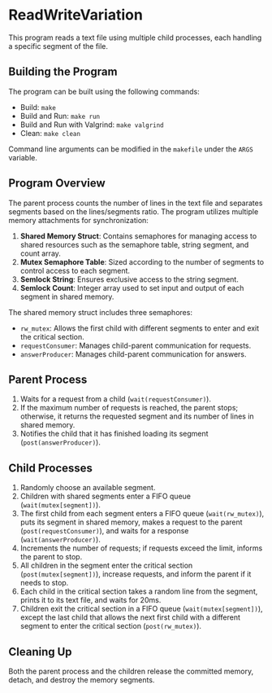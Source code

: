 # ReadWriteVariation

This program reads a text file using multiple child processes, each handling a specific segment of the file.

## Building the Program

The program can be built using the following commands:

- Build: `make`
- Build and Run: `make run`
- Build and Run with Valgrind: `make valgrind`
- Clean: `make clean`

Command line arguments can be modified in the `makefile` under the `ARGS` variable.

## Program Overview

The parent process counts the number of lines in the text file and separates segments based on the lines/segments ratio. The program utilizes multiple memory attachments for synchronization:

1. **Shared Memory Struct**: Contains semaphores for managing access to shared resources such as the semaphore table, string segment, and count array.
2. **Mutex Semaphore Table**: Sized according to the number of segments to control access to each segment.
3. **Semlock String**: Ensures exclusive access to the string segment.
4. **Semlock Count**: Integer array used to set input and output of each segment in shared memory.

The shared memory struct includes three semaphores:

- `rw_mutex`: Allows the first child with different segments to enter and exit the critical section.
- `requestConsumer`: Manages child-parent communication for requests.
- `answerProducer`: Manages child-parent communication for answers.

## Parent Process

1. Waits for a request from a child (`wait(requestConsumer)`).
2. If the maximum number of requests is reached, the parent stops; otherwise, it returns the requested segment and its number of lines in shared memory.
3. Notifies the child that it has finished loading its segment (`post(answerProducer)`).

## Child Processes

1. Randomly choose an available segment.
2. Children with shared segments enter a FIFO queue (`wait(mutex[segment])`).
3. The first child from each segment enters a FIFO queue (`wait(rw_mutex)`), puts its segment in shared memory, makes a request to the parent (`post(requestConsumer)`), and waits for a response (`wait(answerProducer)`).
4. Increments the number of requests; if requests exceed the limit, informs the parent to stop.
5. All children in the segment enter the critical section (`post(mutex[segment])`), increase requests, and inform the parent if it needs to stop.
6. Each child in the critical section takes a random line from the segment, prints it to its text file, and waits for 20ms.
7. Children exit the critical section in a FIFO queue (`wait(mutex[segment])`), except the last child that allows the next first child with a different segment to enter the critical section (`post(rw_mutex)`).

## Cleaning Up

Both the parent process and the children release the committed memory, detach, and destroy the memory segments.
